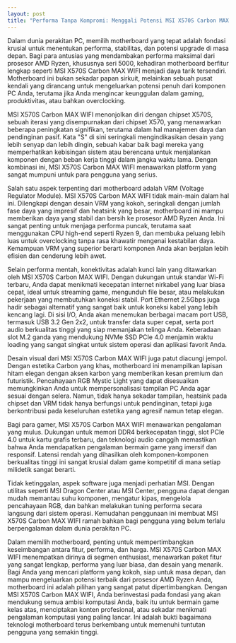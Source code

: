 ```yaml
---
layout: post
title: "Performa Tanpa Kompromi: Menggali Potensi MSI X570S Carbon MAX WIFI"
---
```


Dalam dunia perakitan PC, memilih motherboard yang tepat adalah fondasi krusial untuk menentukan performa, stabilitas, dan potensi upgrade di masa depan. Bagi para antusias yang mendambakan performa maksimal dari prosesor AMD Ryzen, khususnya seri 5000, kehadiran motherboard berfitur lengkap seperti MSI X570S Carbon MAX WIFI menjadi daya tarik tersendiri. Motherboard ini bukan sekadar papan sirkuit, melainkan sebuah pusat kendali yang dirancang untuk mengeluarkan potensi penuh dari komponen PC Anda, terutama jika Anda mengincar keunggulan dalam gaming, produktivitas, atau bahkan overclocking.

MSI X570S Carbon MAX WIFI menonjolkan diri dengan chipset X570S, sebuah iterasi yang disempurnakan dari chipset X570, yang menawarkan beberapa peningkatan signifikan, terutama dalam hal manajemen daya dan pendinginan pasif. Kata "S" di sini seringkali mengindikasikan desain yang lebih senyap dan lebih dingin, sebuah kabar baik bagi mereka yang memperhatikan kebisingan sistem atau berencana untuk menjalankan komponen dengan beban kerja tinggi dalam jangka waktu lama. Dengan kombinasi ini, MSI X570S Carbon MAX WIFI menawarkan platform yang sangat mumpuni untuk para pengguna yang serius.

Salah satu aspek terpenting dari motherboard adalah VRM (Voltage Regulator Module). MSI X570S Carbon MAX WIFI tidak main-main dalam hal ini. Dilengkapi dengan desain VRM yang kokoh, seringkali dengan jumlah fase daya yang impresif dan heatsink yang besar, motherboard ini mampu memberikan daya yang stabil dan bersih ke prosesor AMD Ryzen Anda. Ini sangat penting untuk menjaga performa puncak, terutama saat menggunakan CPU high-end seperti Ryzen 9, dan membuka peluang lebih luas untuk overclocking tanpa rasa khawatir mengenai kestabilan daya. Kemampuan VRM yang superior berarti komponen Anda akan berjalan lebih efisien dan cenderung lebih awet.

Selain performa mentah, konektivitas adalah kunci lain yang ditawarkan oleh MSI X570S Carbon MAX WIFI. Dengan dukungan untuk standar Wi-Fi terbaru, Anda dapat menikmati kecepatan internet nirkabel yang luar biasa cepat, ideal untuk streaming game, mengunduh file besar, atau melakukan pekerjaan yang membutuhkan koneksi stabil. Port Ethernet 2.5Gbps juga hadir sebagai alternatif yang sangat baik untuk koneksi kabel yang lebih kencang lagi. Di sisi I/O, Anda akan menemukan berbagai macam port USB, termasuk USB 3.2 Gen 2x2, untuk transfer data super cepat, serta port audio berkualitas tinggi yang siap memanjakan telinga Anda. Keberadaan slot M.2 ganda yang mendukung NVMe SSD PCIe 4.0 menjamin waktu loading yang sangat singkat untuk sistem operasi dan aplikasi favorit Anda.

Desain visual dari MSI X570S Carbon MAX WIFI juga patut diacungi jempol. Dengan estetika Carbon yang khas, motherboard ini menampilkan lapisan hitam elegan dengan aksen karbon yang memberikan kesan premium dan futuristik. Pencahayaan RGB Mystic Light yang dapat disesuaikan memungkinkan Anda untuk mempersonalisasi tampilan PC Anda agar sesuai dengan selera. Namun, tidak hanya sekadar tampilan, heatsink pada chipset dan VRM tidak hanya berfungsi untuk pendinginan, tetapi juga berkontribusi pada keseluruhan estetika yang agresif namun tetap elegan.

Bagi para gamer, MSI X570S Carbon MAX WIFI menawarkan pengalaman yang mulus. Dukungan untuk memori DDR4 berkecepatan tinggi, slot PCIe 4.0 untuk kartu grafis terbaru, dan teknologi audio canggih memastikan bahwa Anda mendapatkan pengalaman bermain game yang imersif dan responsif. Latensi rendah yang dihasilkan oleh komponen-komponen berkualitas tinggi ini sangat krusial dalam game kompetitif di mana setiap milidetik sangat berarti.

Tidak ketinggalan, aspek software juga menjadi perhatian MSI. Dengan utilitas seperti MSI Dragon Center atau MSI Center, pengguna dapat dengan mudah memantau suhu komponen, mengatur kipas, mengelola pencahayaan RGB, dan bahkan melakukan tuning performa secara langsung dari sistem operasi. Kemudahan penggunaan ini membuat MSI X570S Carbon MAX WIFI ramah bahkan bagi pengguna yang belum terlalu berpengalaman dalam dunia perakitan PC.

Dalam memilih motherboard, penting untuk mempertimbangkan keseimbangan antara fitur, performa, dan harga. MSI X570S Carbon MAX WIFI menempatkan dirinya di segmen enthusiast, menawarkan paket fitur yang sangat lengkap, performa yang luar biasa, dan desain yang menarik. Bagi Anda yang mencari platform yang kokoh, siap untuk masa depan, dan mampu mengeluarkan potensi terbaik dari prosesor AMD Ryzen Anda, motherboard ini adalah pilihan yang sangat patut dipertimbangkan. Dengan MSI X570S Carbon MAX WIFI, Anda berinvestasi pada fondasi yang akan mendukung semua ambisi komputasi Anda, baik itu untuk bermain game kelas atas, menciptakan konten profesional, atau sekadar menikmati pengalaman komputasi yang paling lancar. Ini adalah bukti bagaimana teknologi motherboard terus berkembang untuk memenuhi tuntutan pengguna yang semakin tinggi.
